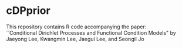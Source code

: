 # cDPprior

This repository contains R code accompanying the paper:  
``Conditional Dirichlet Processes and Functional Condition Models" by Jaeyong Lee, Kwangmin Lee, Jaegui Lee, and Seongil Jo
